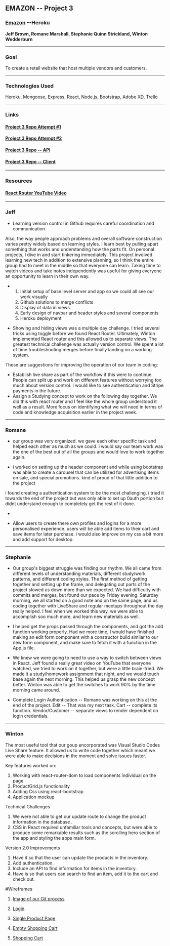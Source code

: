 ## **EMAZON -- Project 3**
### **[Emazon](https://emazon-client.herokuapp.com/)** --Heroku

**Jeff Brown, Romane Marshall, Stephanie Quinn Strickland, Winton Wedderburn**
___

### **Goal** 
To create a retail website that host multiple vendors and customers.

___

### **Technologies Used** 
Heroku, Mongoose, Express, React, Node.js, Bootstrap, Adobe XD, Trello
___

### **Links**

#### [**Project 3 Repo Attempt #1**](https://github.com/jbrown7407/Project3)
#### [**Project 3 Repo Attempt #2**](https://github.com/jbrown7407/EmazonB)
#### [**Project 3 Repo -- API**](https://github.com/jbrown7407/Project3API)
#### [**Project 3 Repo -- Client**](https://github.com/jbrown7407/Product3Client)
___

### **Resources**
#### **[React Router YouTube Video](https://www.youtube.com/watch?v=Law7wfdg_ls)**
___
### **Jeff**
<!-- What was the most surprising aspect of working in a group/a thing (or things) you didn’t anticipate? -->
* Learning version control in Github requires careful coordination and communication. 

Also, the way people approach problems and overall software construction varies pretty widely based on learning styles. I learn best by pulling apart something that works and understanding how the parts fit. On personal projects, I dive in and start tinkering immediately.  This project involved learning new tech in addition to extensive planning, so I think the entire group had to meet in the middle so that everyone can learn. Taking time to watch videos and take notes independently was useful for giving everyone an opportunity to learn in their own way. 

<!-- Explain a key feature you worked on. -->
* 1. Initial setup of base level server and app so we could all see our work visually
  2. Github solutions to merge conflicts
  3. Display of data in views.
  4. Early design of navbar and header styles and several components
  5. Heroku deployment 
<!-- Explain a technical challenge you came across. Was it solved? How? -->
* Showing and hiding views was a multiple day challenge. I tried several tricks using toggle before we found React Router. Ultimately, Winton implemented React router and this allowed us to separate views. The greatest technical challenge was actually version control. We spent a lot of time troubleshooting merges before finally landing on a working system.
<!-- Explain what improvements you would make for version 2.0. -->
These are suggestions for improving the operation of our team in coding:
* Establish live share as part of the workflow if this were to continue. People can split up and work on different features without worrying too much about version control. I would like to see authentication and Stripe payments in the future.
* Assign a Studying concept to work on the following day together. We did this with react router and I feel like the whole group understood it well as a result. More focus on identifying what we will need in terms of code and knowledge acquisition earlier in the project week.

___
### **Romane**
<!-- What went well for your group? -->
* our group was very organized. we gave each other specific task and helped each other as much as we could. i would say our team work was the one of the best out of all the groups and would love to work together again.
<!-- Explain a key feature you worked on. -->
* i worked on setting up the header component and while using bootstrap was able to create a carousel that can be utilized for advertising items on sale, and special promotions. kind of proud of that little addition to the project
<!-- Explain a technical challenge you came across. Was it solved? How? --> i found creating a authentication system to be the most challenging. i tried it towards the end of the project but was only able to set up 0auth portion but didnt understand enough to completely get the rest of it done.
*
<!-- Explain what improvements you would make for version 2.0. -->
* Allow users to create there own profiles and logins for a more personalised experience. users will be able add items to their cart and save items for later purchase. i would also improve on my css a bit more and add support for desktop.
___
### **Stephanie**
<!-- What was your group's biggest struggle? -->
* Our group's biggest struggle was finding our rhythm. We all came from different levels of understanding materials, different study/work patterns, and different coding styles. The first method of getting together and setting up the frame, and delegating out parts of the project slowed us down more than we expected. We had difficulty with commits and merges, but found our pace by Friday evening. Saturday morning, we all started on a good note and on the same page, and us coding together with LiveShare and regular meetups throughout the day really helped. I feel when we worked this way, we were able to accomplish soo much more, and learn new materials as well. 
<!-- Explain a key feature you worked on. -->
* I helped get the props passed through the components, and got the add function working properly. Had we more time, I would have finished making an edit form component with a constructor build similar to our new form component, and make sure to fetch it with a function in the App.js file.
<!-- Explain a technical challenge you came across. Was it solved? How? -->
* We knew we were going to need to use a way to switch between views in React. Jeff found a really great video on YouTube that everyone watched, we tried to work on it together, but were a little brain-fried. We made it a study/homework assignment that night, and we would touch base again the next morning. This helped us grasp the new concept better. Winton was able to get the switches to work 90% by the time morning came around.
<!-- Explain what improvements you would make for version 2.0. -->
* Complete Login Authentication -- Romane was working on this at the end of the project. Edit -- That was my next task. Cart -- complete its function. Vendor/Customer -- separate views to render dependent on login credentials.
___
### **Winton**
<!-- What was the most useful tool that your group relied on the most? -->
 The most useful tool that our goup encorporated was Visual Studio Codes Live Share feature. It allowed us to write code together which meant we were able to make decisions in the moment and solve issues faster.
<!-- Explain a key feature you worked on. -->
Key features worked on:
 1. Working with react-router-dom to load components individual on the page. 
 2. ProductGrid.js functionality
 3. Adding Css using react-bootstrap
 4. Application mockup
<!-- Explain a technical challenge you came across. Was it solved? How? -->
Technical Challenges
1. We were not able to get our update route to change the product information in the database .
2. CSS in React required unfamiliar tools and concepts, but were able to produce some remarkable results such as the scrolling hero section of the app and styling the apps main form.
<!-- Explain what improvements you would make for version 2.0. -->
Version 2.0 Improvements
1. Have it so that the user can update the products in the inventory.
2. Add authentication.
3. Include an API to find information for items in the inventory.
4. Have is so that users can search to find an item, add it to the cart and check out.


#Wireframes

1. [Image of our Git process](https://imgur.com/aDjOe7z)

2. [Login](https://imgur.com/9ieh363)

3. [Single Product Page](https://imgur.com/Utu5m16)

4. [Empty Shopping Cart](https://imgur.com/HGuuDgk)

5. [Shopping Cart](https://imgur.com/Ql5KYqT)


